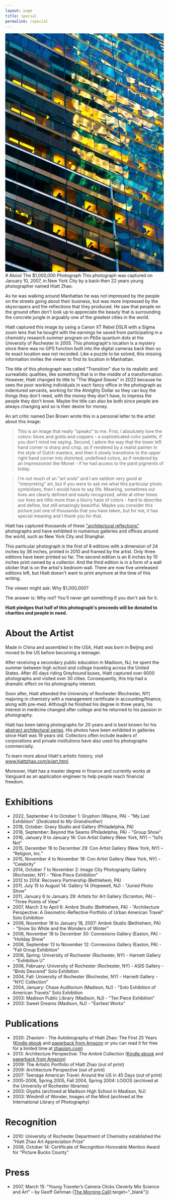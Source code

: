 ```yaml
---
layout: page
title: special
permalink: /special
---
```

<div style="text-align:center">
<img src="/assets/photos/architecture-reflections/ar03.jpg" alt="Transition/The Waged Slaves" id="speical"/>
</div>
# About The $1,000,000 Photograph
This photograph was captured on January 10, 2007, in New York City by a back-then 22 years young photographer named Hiatt Zhao.

As he was walking around Manhattan he was not impressed by the people on the streets going about their business, but was more impressed by the skyscrapers and the reflections that they produced. He saw that people on the ground often don't look up to appreciate the beauty that is surrounding the concrete jungle in arguably one of the greatest cities in the world.

Hiatt captured this image by using a Canon XT Rebel DSLR with a Sigma zoom lens that he bought with the earnings he saved from participating in a chemistry research summer program on PbSe quantum dots at the University of Rochester in 2005. This photograph's location is a mystery since there was no GPS function built into the digital cameras back then so its exact location was not recorded. Like a puzzle to be solved, this missing information invites the viewer to find its location in Manhattan.

The title of this photograph was called "Transition" due to its realistic and surrealistic qualities, like something that is in the middle of a transformation. However, Hiatt changed its title to "The Waged Slaves" in 2022 because he sees the poor working individuals in each fancy office in the photograph as indentured servants, working for the Almighty Dollar so they can buy the things they don't need, with the money they don't have, to impress the people they don't know. Maybe the title can also be both since people are always changing and so is their desire for money.

An art critic named Dan Brown wrote this in a personal letter to the artist about this image:

>This is an image that really "speaks" to me. First, I absolutely love the colors: blues and golds and coppers - a sophisticated color palette, if you don't mind me saying. Second, I adore the way that the lower left hand corner is sharp and crisp, as if rendered by a realist painter in the style of Dutch masters, and then it slowly transitions to the upper right hand corner into distorted, undefined colors, as if rendered by an impressionist like Monet - if he had access to the paint pigments of today.

>I'm not much of an "art snob" and I am seldom very good at "interpreting" art, but if you were to ask me what this particular photo symbolizes, then I would have to say life. Meaning, sometimes our lives are clearly defined and easily recognized, while at other times our lives are little more than a blurry haze of colors - hard to describe and define, but still amazingly beautiful. Maybe you consider this picture just one of thousands that you have taken, but for me, it has special meaning and I thank you for that.

Hiatt has captured thousands of these <a href="https://vimeo.com/hiattzhao/" target="_blank">"architectural reflections"</a> photographs and have exhibited in numerous galleries and offices around the world, such as New York City and Shanghai.

This particular photograph is the first of 8 editions with a dimension of 24 inches by 36 inches, printed in 2010 and framed by the artist. Only three editions have been printed so far. The second edition is an 8 inches by 10 inches print owned by a collector. And the third edition is in a form of a wall sticker that is on the artist's bedroom wall. There are now five unreleased editions left, but Hiatt doesn't want to print anymore at the time of this writing.

The viewer might ask: Why $1,000,000?

The answer is: Why not? You'll never get something if you don't ask for it.

**Hiatt pledges that half of this photograph's proceeds will be donated to charities and people in need.**

# About the Artist
Made in China and assembled in the USA, Hiatt was born in Beijing and moved to the US before becoming a teenager.

After receiving a secondary public education in Madison, NJ, he spent the summer between high school and college traveling across the United States. After 45 days riding Greyhound buses, Hiatt captured over 6000 photographs and visited over 30 cities. Consequently, this trip had a dramatic effect on his photography interest.

Soon after, Hiatt attended the University of Rochester (Rochester, NY) majoring in chemistry with a management certificate in accounting/finance, along with pre-med. Although he finished his degree in three years, his interest in medicine changed after college and he returned to his passion in photography.

Hiatt has been taking photographs for 20 years and is best known for his <a href="https://photos.hiattzhao.com/abstract" target="_blank">abstract architectural series</a>. His photos have been exhibited in galleries since Hiatt was 19 years old. Collectors often include leaders of corporations and private institutions have also used his photographs commercially.

To learn more about Hiatt's artistic history, visit <a href="https://www.hiattzhao.com/p/art.html" target="_blank">www.hiattzhao.com/p/art.html</a>.

Moreover, Hiatt has a master degree in finance and currently works at Vanguard as an application engineer to help people reach financial freedom.

# Exhibitions
- 2022, September 4 to October 1: Gryphon (Wayne, PA) - "My Last Exhibition" (*Dedicated to My Grandmother*)
- 2018, October: Gravy Studio and Gallery (Philadelphia, PA)
- 2018, September: Beyond the Seams (Philadelphia, PA) - "Group Show"
- 2016, January 9 to January 16: Con Artist Gallery (New York, NY) – “Is/Is Not”
- 2015, December 16 to December 29: Con Artist Gallery (New York, NY) – “Religion, Inc.”
- 2015, November 4 to November 18: Con Artist Gallery (New York, NY) – “Celebrity”
- 2014, October 7 to November 2: Image City Photography Gallery (Rochester, NY) - “Nine Piece Exhibition"
- 2012 to 2014: Recovery Partnership (Bethlehem, PA)
- 2011, July 15 to August 14: Gallery 14 (Hopewell, NJ) - "Juried Photo Show"
- 2011, January 6 to January 29: Artists for Art Gallery (Scranton, PA) - "Three Points of View"
- 2007, March 3 to April 6: Ambré Studio (Bethlehem, PA) - “Architecture Perspective: A Geometric-Reflective Portfolio of Urban American Travel” Solo Exhibition
- 2006, November 18 to January 18, 2007: Ambré Studio (Bethlehem, PA) - “Snow So White and the Wonders of Winter” 
- 2006, November 18 to December 30: Connexions Gallery (Easton, PA) - “Holiday Show”
- 2006, September 13 to November 12: Connexions Gallery (Easton, PA) - “Fall Group Exhibition” 
- 2006, Spring: University of Rochester (Rochester, NY) - Harnett Gallery - “Exhibition U” 
- 2006, February: University of Rochester (Rochester, NY) - ASIS Gallery - “Birds Descend” Solo Exhibition
- 2004, Fall: University of Rochester (Rochester, NY) - Harnett Gallery - “NYC Collection”
- 2004, January: Chase Auditorium (Madison, NJ) - “Solo Exhibition of American Travels” Solo Exhibition
- 2003: Madison Public Library (Madison, NJ) - "Ten Piece Exhibition"
- 2003: Sweet Dreams (Madison, NJ) - "Earliest Works"

# Publications
- 2020: Zhaoism - The Autobiography of Hiatt Zhao: The First 25 Years (<a href="https://www.amazon.com/dp/B08P2S9S26" target="_blank">Kindle ebook</a> and <a href="https://www.amazon.com/dp/B08P1HM3BD" target="_blank">paperback from Amazon</a> or you can read it for free for a limited time at <a href="https://zhaoism.com" target="_blank">zhaoism.com</a>)
- 2013: Architecture Perspective: The Ambré Collection (<a href="https://www.amazon.com/dp/B07JLT7LNZ" target="_blank">Kindle ebook</a> and <a href="https://www.amazon.com/dp/1491016930" target="_blank">paperback from Amazon</a>)
- 2009: The Artistic Portfolio of Hiatt Zhao (out of print)
- 2009: Architecture Perspective (out of print)
- 2007: Teenage American Travel: Around the US in 45 Days (out of print)
- 2005-2006, Spring 2005, Fall 2004, Spring 2004: LOGOS (archived at the University of Rochester libraries)
- 2003: Glyphs (archived at Madison High School in Madison, NJ)
- 2003: Windmill of Wonder, Images of the Mind (archived at the International Library of Photography)

# Recognition
- 2010: University of Rochester Department of Chemistry established the “Hiatt Zhao Art Appreciation Prize”
- 2006, October 14: Certificate of Recognition Honorable Mention Award for "Picture Bucks County"

# Press
- 2007, March 15: “Young Traveler’s Camera Clicks Cleverly Mix Science and Art” – by Geoff Gehman ([The Morning Call](https://www.mcall.com/news/mc-xpm-2007-03-15-3711499-story.html){:target="_blank"})